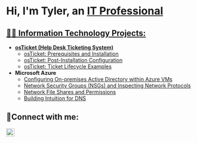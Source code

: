 <h1>Hi, I'm Tyler, an <a href="https://www.linkedin.com/in/tyler-clayton-654a701b4/">IT Professional</h1>

<h2>👨‍💻 Information Technology Projects:</h2>

- <b>osTicket (Help Desk Ticketing System)</b>
  - [osTicket: Prerequisites and Installation](https://github.com/Tyler-Clayton/osticket-prereqs)
  - [osTicket: Post-Installation Configuration](https://github.com/Tyler-Clayton/post-install-config)
  - [osTicket: Ticket Lifecycle Examples](https://github.com/Tyler-Clayton/ticket-lifecycle)
- <b>Microsoft Azure</b>
  - [Configuring On-premises Active Directory within Azure VMs](https://github.com/Tyler-Clayton/configure-ad)
  - [Network Security Groups (NSGs) and Inspecting Network Protocols](https://github.com/Tyler-Clayton/azure-network-protocols)
  - [Network File Shares and Permissions](https://github.com/Tyler-Clayton/Network-File-Shares-and-Permissions)
  - [Building Intuition for DNS](https://github.com/Tyler-Clayton/Building-Intuition-for-DNS)
 

<h2>🤳Connect with me:</h2>


[<img align="left" alt="Josh | LinkedIn" width="22px" src="https://cdn.jsdelivr.net/npm/simple-icons@v3/icons/linkedin.svg" />][linkedin]




[linkedin]: https://www.linkedin.com/in/tyler-clayton-654a701b4/
